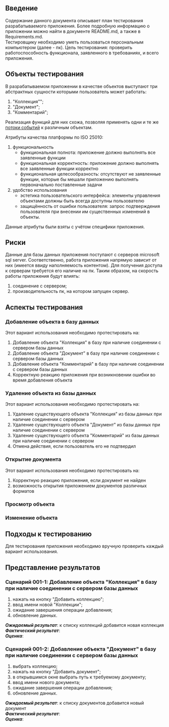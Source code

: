 ## Введение

Содержание данного документа описывает план тестирования разрабатываемого приложения. Более подробную информацию о приложении можно найти в документе README.md, а также в Requirements.md.  
Тестировщику необходимо уметь пользоваться персональным компьютером (далее  - пк).
Цель тестирования: проверить работоспособность функционала, заявленного в требованиях, и всего приложения.

## Объекты тестирования

В разрабатываемом приложении в качестве объектов выступают три абстрактных сущности которыми пользователь может работать:

1. "Коллекция"";
2. "Документ";
3. "Комментарий";

Реализация функций для них схожа, позволяя применять одни и те же [потоки событий](https://github.com/BlackFox147/HeapOfBooks/blob/master/Documentation/Activity.md) к различным объектам.   

Атрибуты качества платформы по ISO 25010:

1. функциональность
	+ функциональная полнота: приложение должно выполнять все заявленные функции
	+ функциональная корректность: приложение должно выполнять все заявленные функции корректно
	+ функциональная целесообразность: отсутствуют не заявленные функции, которые бы мешали приложению выполнять первоначально поставленные задачи
2. удобство использования
	+ эстетика пользовательского интерфейса: элементы управления объектами должны быть всегда доступны пользователю
	+ защищённость от ошибки пользователя: запрос подтверждения пользователя при внесении им существенных изменений в объекты.

Данные атрибуты были взяты с учётом специфики приложения.

## Риски

Данные для базы данных приложения поступают с серверов microsoft sql server. Соответственно, работа приложения напрямую зависит от них (имеется ввиду наполняемость контентом). Для получения доступа к серверам требуется его наличие на пк. Таким образом, на скорость работы приложения будут влиять:

1. соединение с сервером;
2. производительность пк, на котором запущен сервер.

## Аспекты тестирования

### Добавление объекта в базу данных
Этот вариант использования необходимо протестировать на:
1. Добавление объекта "Коллекция" в базу при наличие соединении с сервером базы данных
2. Добавление объекта "Документ" в базу при наличие соединении с сервером базы данных
3. Добавление объекта "Комментарий" в базу при наличие соединении с сервером базы данных
4. Корректную реакцию приложения при возникновении ошибки во время добавления объекта


### Удаление объекта из базы данных
Этот вариант использования необходимо протестировать на:
1. Удаление существующего объекта "Коллекция" из базы данных при наличие соединении с сервером
2. Удаление существующего объекта "Документ" из базы данных при наличие соединении с сервером
3. Удаление существующего объекта "Комментарий" из базы данных при наличие соединении с сервером
2. Отмена действия, если пользователь его не подтвердил

### Открытие документа
Этот вариант использования необходимо протестировать на:
1. Корректную реакцию приложения, если документ не найден
2. возможность открытия приложением документов различных форматов

### Просмотр объекта


### Изменение объекта


## Подходы к тестированию

Для тестирования приложения необходимо вручную проверить каждый вариант использования.

## Представление результатов

### Сценарий 001-1: Добавление объекта "Коллекция" в базу при наличие соединении с сервером базы данных
1. нажать на кнопку "Добавить коллекцию";
2. ввод имени новой "Коллекции";
3. ожидание завершения операции добавления;
4. обновление данных.

<b><i>Ожидаемый результат</i></b>: к списку коллекций добавится новая коллекция<br />
<b><i>Фактический результат</i></b>:<br />
<b><i>Оценка</i></b>:<br />

### Сценарий 001-2: Добавление объекта "Документ" в базу при наличие соединении с сервером базы данных
1. выбрать коллекцию;
2. нажать на кнопку "Добавить документ";
3. в открывшимся окне выбрать путь к требуемому документу;
4. ввод имени нового документа;
5. ожидание завершения операции добавления;
6. обновление данных.

<b><i>Ожидаемый результат</i></b>: к списку документов добавится новый документ<br />
<b><i>Фактический результат</i></b>:<br />
<b><i>Оценка</i></b>:<br />
